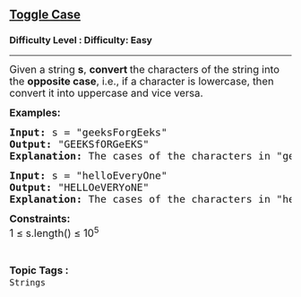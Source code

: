 <h2><a href="https://www.geeksforgeeks.org/problems/toggle-case/1?page=1&sortBy=latest">Toggle Case</a></h2><h3>Difficulty Level : Difficulty: Easy</h3><hr><div class="problems_problem_content__Xm_eO"><p><span style="font-size: 18px;">Given a string <strong>s</strong>, <strong>convert </strong>the characters of the string into the <strong>opposite case</strong>, i.e., if a character is lowercase, then convert it into uppercase and vice versa.&nbsp;</span></p>
<p><span style="font-size: 18px;"><strong>Examples:</strong></span></p>
<pre><span style="font-size: 18px;"><strong>Input:</strong> s = "geeksForgEeks"
<strong>Output:</strong> "GEEKSfORGeEKS"
<strong>Explanation: </strong>The cases of the characters in "geeksForgEeks" are flipped.</span></pre>
<pre><span style="font-size: 18px;"><strong>Input:</strong> s = "helloEveryOne"
<strong>Output:</strong> "HELLOeVERYoNE"
<strong>Explanation: </strong>The cases of the characters in "helloEveryOne" are flipped.</span></pre>
<p><span style="font-size: 18px;"><strong>Constraints:<br></strong></span><span style="font-size: 18px;">1 ≤ s.length() ≤ 10<sup>5</sup></span></p></div><br><p><span style=font-size:18px><strong>Topic Tags : </strong><br><code>Strings</code>&nbsp;